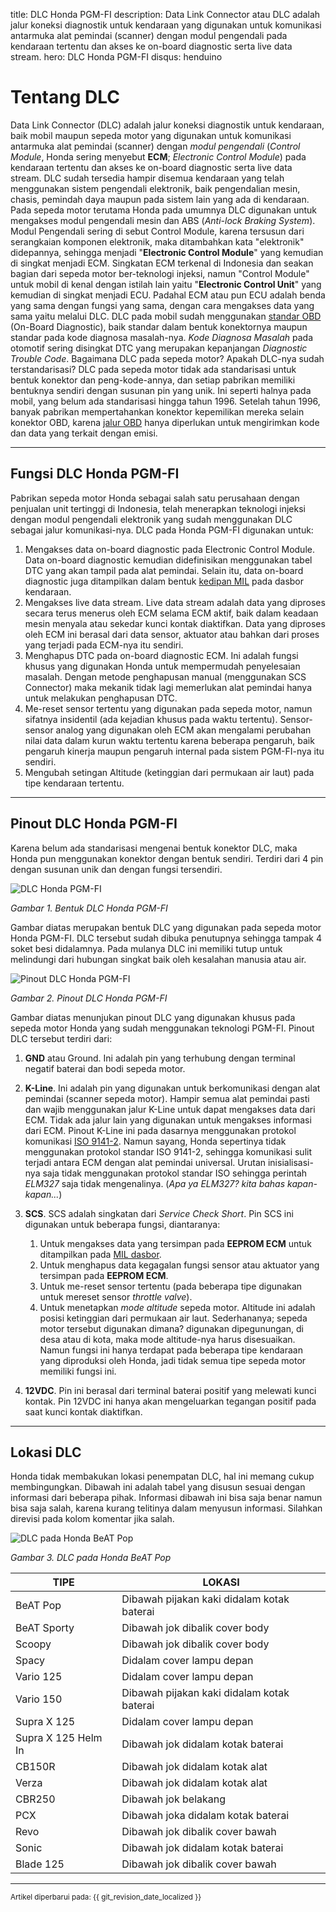 title: DLC Honda PGM-FI
description: Data Link Connector atau DLC adalah jalur koneksi diagnostik untuk kendaraan yang digunakan untuk komunikasi antarmuka alat pemindai (scanner) dengan modul pengendali pada kendaraan tertentu dan akses ke on-board diagnostic serta live data stream.
hero: DLC Honda PGM-FI
disqus: henduino

# Tentang DLC

Data Link Connector (DLC) adalah jalur koneksi diagnostik untuk kendaraan, baik mobil maupun sepeda motor yang digunakan untuk komunikasi antarmuka alat pemindai (scanner) dengan *modul pengendali* (*Control Module*, Honda sering menyebut **ECM**; *Electronic Control Module*) pada kendaraan tertentu dan akses ke on-board diagnostic serta live data stream. DLC sudah tersedia hampir disemua kendaraan yang telah menggunakan sistem pengendali elektronik, baik pengendalian mesin, chasis, pemindah daya maupun pada sistem lain yang ada di kendaraan. Pada sepeda motor terutama Honda pada umumnya DLC digunakan untuk mengakses modul pengendali mesin dan ABS (*Anti-lock Braking System*).
Modul Pengendali sering di sebut Control Module, karena tersusun dari serangkaian komponen elektronik, maka ditambahkan kata "elektronik" didepannya, sehingga menjadi "**Electronic Control Module**" yang kemudian di singkat menjadi ECM. Singkatan ECM terkenal di Indonesia dan seakan bagian dari sepeda motor ber-teknologi injeksi, namun "Control Module" untuk mobil di kenal dengan istilah lain yaitu "**Electronic Control Unit**" yang kemudian di singkat menjadi ECU. Padahal ECM atau pun ECU adalah benda yang sama dengan fungsi yang sama, dengan cara mengakses data yang sama yaitu melalui DLC.
DLC pada mobil sudah menggunakan [standar OBD](OBDII-Pinout.md) (On-Board Diagnostic), baik standar dalam bentuk konektornya maupun standar pada kode diagnosa masalah-nya. *Kode Diagnosa Masalah* pada otomotif sering disingkat DTC yang merupakan kepanjangan *Diagnostic Trouble Code*.
Bagaimana DLC pada sepeda motor? Apakah DLC-nya sudah terstandarisasi? DLC pada sepeda motor tidak ada standarisasi untuk bentuk konektor dan peng-kode-annya, dan setiap pabrikan memiliki bentuknya sendiri dengan susunan pin yang unik. Ini seperti halnya pada mobil, yang belum ada standarisasi hingga tahun 1996. Setelah tahun 1996, banyak pabrikan mempertahankan konektor kepemilikan mereka selain konektor OBD, karena [jalur OBD](EOBD2-OBDII.md) hanya diperlukan untuk mengirimkan kode dan data yang terkait dengan emisi.

***

## Fungsi DLC Honda PGM-FI

Pabrikan sepeda motor Honda sebagai salah satu perusahaan dengan penjualan unit tertinggi di Indonesia, telah menerapkan teknologi injeksi dengan modul pengendali elektronik yang sudah menggunakan DLC sebagai jalur komunikasi-nya. DLC pada Honda PGM-FI digunakan untuk:

1. Mengakses data on-board diagnostic pada Electronic Control Module. Data on-board diagnostic kemudian didefinisikan menggunakan tabel DTC yang akan tampil pada alat pemindai. Selain itu, data on-board diagnostic juga ditampilkan dalam bentuk [kedipan MIL](mil-pgmfi.md) pada dasbor kendaraan.
2. Mengakses live data stream. Live data stream adalah data yang diproses secara terus menerus oleh ECM selama ECM aktif, baik dalam keadaan mesin menyala atau sekedar kunci kontak diaktifkan. Data yang diproses oleh ECM ini berasal dari data sensor, aktuator atau bahkan dari proses yang terjadi pada ECM-nya itu sendiri.
3. Menghapus DTC pada on-board diagnostic ECM. Ini adalah fungsi khusus yang digunakan Honda untuk mempermudah penyelesaian masalah. Dengan metode penghapusan manual (menggunakan SCS Connector) maka mekanik tidak lagi memerlukan alat pemindai hanya untuk melakukan penghapusan DTC.
4. Me-reset sensor tertentu yang digunakan pada sepeda motor, namun sifatnya insidentil (ada kejadian khusus pada waktu tertentu). Sensor-sensor analog yang digunakan oleh ECM akan mengalami perubahan nilai data dalam kurun waktu tertentu karena beberapa pengaruh, baik pengaruh kinerja maupun pengaruh internal pada sistem PGM-FI-nya itu sendiri.
5. Mengubah setingan Altitude (ketinggian dari permukaan air laut) pada tipe kendaraan tertentu.

***

## Pinout DLC Honda PGM-FI

Karena belum ada standarisasi mengenai bentuk konektor DLC, maka Honda pun menggunakan konektor dengan bentuk sendiri. Terdiri dari 4 pin dengan susunan unik dan dengan fungsi tersendiri.

![DLC Honda PGM-FI](./images/01_dlc-honda.png)

*Gambar 1. Bentuk DLC Honda PGM-FI*

Gambar diatas merupakan bentuk DLC yang digunakan pada sepeda motor Honda PGM-FI. DLC tersebut sudah dibuka penutupnya sehingga tampak 4 soket besi didalamnya. Pada mulanya DLC ini memiliki tutup untuk melindungi dari hubungan singkat baik oleh kesalahan manusia atau air.

![Pinout DLC Honda PGM-FI](./images/02_dlc-Pinout.jpg)

*Gambar 2. Pinout DLC Honda PGM-FI*

Gambar diatas menunjukan pinout DLC yang digunakan khusus pada sepeda motor Honda yang sudah menggunakan teknologi PGM-FI. Pinout DLC tersebut terdiri dari:

1. **GND** atau Ground. Ini adalah pin yang terhubung dengan terminal negatif baterai dan bodi sepeda motor.

2. **K-Line**. Ini adalah pin yang digunakan untuk berkomunikasi dengan alat pemindai (scanner sepeda motor). Hampir semua alat pemindai pasti dan wajib menggunakan jalur K-Line untuk dapat mengakses data dari ECM. Tidak ada jalur lain yang digunakan untuk mengakses informasi dari ECM. Pinout K-Line ini pada dasarnya menggunakan protokol komunikasi [ISO 9141-2](OBDII-Pinout.md). Namun sayang, Honda sepertinya tidak menggunakan protokol standar ISO 9141-2, sehingga komunikasi sulit terjadi antara ECM dengan alat pemindai universal. Urutan inisialisasi-nya saja tidak menggunakan protokol standar ISO sehingga perintah *ELM327* saja tidak mengenalinya. (*Apa ya ELM327? kita bahas kapan-kapan...*)

3. **SCS**. SCS adalah singkatan dari *Service Check Short*. Pin SCS ini digunakan untuk beberapa fungsi, diantaranya:

	1. Untuk mengakses data yang tersimpan pada **EEPROM ECM** untuk ditampilkan pada [MIL dasbor](mil-pgmfi.md).
	2. Untuk menghapus data kegagalan fungsi sensor atau aktuator yang tersimpan pada **EEPROM ECM**.
	3. Untuk me-reset sensor tertentu (pada beberapa tipe digunakan untuk mereset sensor *throttle valve*).
	4. Untuk menetapkan *mode altitude* sepeda motor. Altitude ini adalah posisi ketinggian dari permukaan air laut. Sederhananya; sepeda motor tersebut digunakan dimana? digunakan dipegunungan, di desa atau di kota, maka mode altitude-nya harus disesuaikan. Namun fungsi ini hanya terdapat pada beberapa tipe kendaraan yang diproduksi oleh Honda, jadi tidak semua tipe sepeda motor memiliki fungsi ini.

4. **12VDC**. Pin ini berasal dari terminal baterai positif yang melewati kunci kontak. Pin 12VDC ini hanya akan mengeluarkan tegangan positif pada saat kunci kontak diaktifkan.

***

## Lokasi DLC

Honda tidak membakukan lokasi penempatan DLC, hal ini memang cukup membingungkan. Dibawah ini adalah tabel yang disusun sesuai dengan informasi dari beberapa pihak. Informasi dibawah ini bisa saja benar namun bisa saja salah, karena kurang telitinya dalam menyusun informasi. Silahkan direvisi pada kolom komentar jika salah.

![DLC pada Honda BeAT Pop](./images/03_dlc_beat.jpg)

*Gambar 3. DLC pada Honda BeAT Pop*

| TIPE                | LOKASI                                     |
|---------------------|--------------------------------------------|
| BeAT Pop            | Dibawah pijakan kaki didalam kotak baterai |
| BeAT Sporty         | Dibawah jok dibalik cover body             |
| Scoopy              | Dibawah jok dibalik cover body             |
| Spacy               | Didalam cover lampu depan                  |
| Vario 125           | Didalam cover lampu depan                  |
| Vario 150           | Dibawah pijakan kaki didalam kotak baterai |
| Supra X 125         | Didalam cover lampu depan                  |
| Supra X 125 Helm In | Dibawah jok didalam kotak baterai          |
| CB150R              | Dibawah jok didalam kotak alat             |
| Verza               | Dibawah jok didalam kotak alat             |
| CBR250              | Dibawah jok belakang                       |
| PCX                 | Dibawah joka didalam kotak baterai         |
| Revo                | Dibawah jok dibalik cover bawah            |
| Sonic               | Dibawah jok didalam kotak baterai          |
| Blade 125           | Dibawah jok dibalik cover bawah            |

***

<small>Artikel diperbarui pada: {{ git_revision_date_localized }}</small>